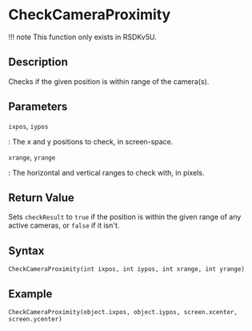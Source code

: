 # CheckCameraProximity

!!! note
    This function only exists in RSDKv5U.

## Description
Checks if the given position is within range of the camera(s).

## Parameters
`ixpos`, `iypos`

:   The x and y positions to check, in screen-space.

`xrange`, `yrange`

:   The horizontal and vertical ranges to check with, in pixels.

## Return Value
Sets `checkResult` to `true` if the position is within the given range of any active cameras, or `false` if it isn't.

## Syntax
```
CheckCameraProximity(int ixpos, int iypos, int xrange, int yrange)
```

## Example
```
CheckCameraProximity(object.ixpos, object.iypos, screen.xcenter, screen.ycenter)
```